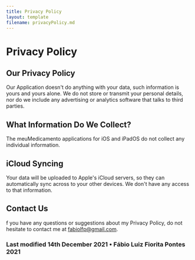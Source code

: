 ```yaml
---
title: Privacy Policy
layout: template
filename: privacyPolicy.md
--- 
```


# Privacy Policy
## Our Privacy Policy
Our Application doesn't do anything with your data, such information is yours and yours alone. We do not store or transmit your personal details, nor do we include any advertising or analytics software that talks to third parties.

## What Information Do We Collect?
The meuMedicamento applications for iOS and iPadOS do not collect any individual information.

## iCloud Syncing
Your data will be uploaded to Apple's iCloud servers, so they can automatically sync across to your other devices. We don't have any access to that information.

## Contact Us
f you have any questions or suggestions about my Privacy Policy, do not hesitate to contact me at fabiolfp@gmail.com.

### Last modified 14th December 2021 • Fábio Luiz Fiorita Pontes 2021
